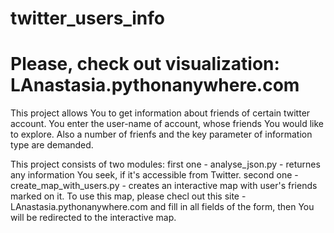 # twitter_users_info 
# Please, check out visualization: LAnastasia.pythonanywhere.com
This project allows You to get information about friends of certain twitter account. You enter the user-name of account, whose friends You would like to explore. Also a number of frienfs and the key parameter of information type are demanded.

This project consists of two modules: 
first one - analyse_json.py - returnes any information You seek, if it's accessible from Twitter.
second one - create_map_with_users.py - creates an interactive map with user's friends marked on it. To use this map, please checl out this site - LAnastasia.pythonanywhere.com and fill in all fields of the form, then You will be redirected to the interactive map.
